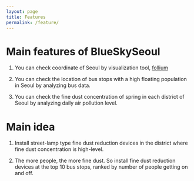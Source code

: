 ```yaml
---
layout: page
title: Features
permalink: /feature/
---
```


# Main features of BlueSkySeoul

1. You can check coordinate of Seoul by visualization tool, [follium](https://github.com/python-visualization/folium)

2. You can check the location of bus stops with a high floating population in Seoul by analyzing bus data.

3. You can check the fine dust concentration of spring in each district of Seoul by analyzing daily air pollution level.

# Main idea

1. Install street-lamp type fine dust reduction devices in the district where fine dust concentration is high-level.

2. The more people, the more fine dust. So install fine dust reduction devices at the top 10 bus stops, ranked by number of people getting on and off.
